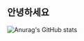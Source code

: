 ## 안녕하세요 
![Anurag's GitHub stats](https://github-readme-stats.vercel.app/api?username=dohun08&show_icons=true&theme=radical)

